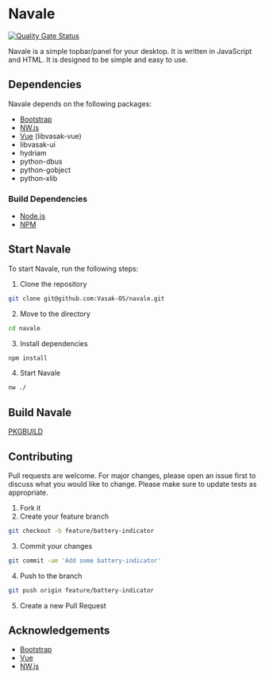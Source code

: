 # Navale

[![Quality Gate Status](https://sonarcloud.io/api/project_badges/measure?project=Vasak-OS_navale&metric=alert_status)](https://sonarcloud.io/summary/new_code?id=Vasak-OS_navale)

Navale is a simple topbar/panel for your desktop. It is written in JavaScript and HTML. It is designed to be simple and easy to use. 

## Dependencies

Navale depends on the following packages:

* [Bootstrap](https://getbootstrap.com/)
* [NW.js](https://nwjs.io/)
* [Vue](https://vuejs.org/) (libvasak-vue)
* libvasak-ui
* hydriam
* python-dbus
* python-gobject
* python-xlib

### Build Dependencies

* [Node.js](https://nodejs.org/)
* [NPM](https://www.npmjs.com/)

## Start Navale

To start Navale, run the following steps:

1. Clone the repository

```bash
git clone git@github.com:Vasak-OS/navale.git
```

2. Move to the directory

```bash
cd navale
```

3. Install dependencies

```bash
npm install
```

4. Start Navale

```bash
nw ./
```

## Build Navale

[PKGBUILD](https://github.com/Vasak-OS/PKGBUILDS/blob/main/navale/PKGBUILD)


## Contributing

Pull requests are welcome. For major changes, please open an issue first to discuss what you would like to change. Please make sure to update tests as appropriate.

1. Fork it
2. Create your feature branch

```bash
git checkout -b feature/battery-indicator
```

3. Commit your changes 

```bash
git commit -am 'Add some battery-indicator'
```

4. Push to the branch

```bash
git push origin feature/battery-indicator
```

5. Create a new Pull Request

## Acknowledgements

- [Bootstrap](https://getbootstrap.com/)
- [Vue](https://vuejs.org/)
- [NW.js](https://nwjs.io/)

